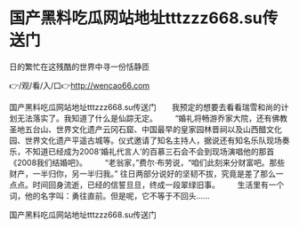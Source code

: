 # 国产黑料吃瓜网站地址tttzzz668.su传送门
日的繁忙在这残酷的世界中寻一份恬静匝

👉/观/看/入/口👉http://wencao66.com

国产黑料吃瓜网站地址tttzzz668.su传送门　　我预定的想要去看看瑞雪和尚的计划无法落实了。我知道了什么是仙踪无定。
　　“婚礼将畅游乔家大院，还有佛教圣地五台山、世界文化遗产云冈石窟、中国最早的皇家园林晋祠以及山西醋文化园、世界文化遗产平遥古城等。仪式邀请了知名主持人，据说还有知名乐队现场奏乐，不知道已经成为2008‘婚礼代言人’的百慕三石会不会到现场演唱他的那首《2008我们结婚吧》。
　　“老翁家，”费尔·布劳说，“咱们此刻来分财富吧。那些财产，一半归你，另一半归我。”
往日两部分说好的坚韧不拔，究竟是差了那么一点点。时间回身流逝，已经的信誓旦旦，终成一段翠绿旧事。
　　生活里有一个词，他的名字叫：勇往直前。但是呢，它不等于不回头……

国产黑料吃瓜网站地址tttzzz668.su传送门

